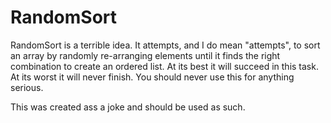 # RandomSort

RandomSort is a terrible idea. It attempts, and I do mean "attempts", to sort an array by randomly re-arranging elements until it finds the right combination to create an ordered list. At its best it will succeed in this task. At its worst it will never finish. You should never use this for anything serious.

This was created ass a joke and should be used as such.
